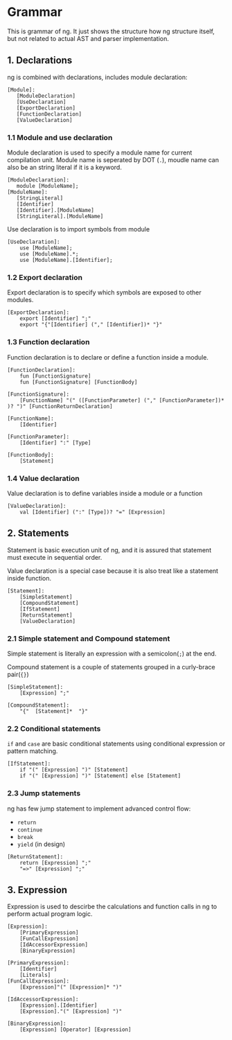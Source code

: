 Grammar
========

This is grammar of ng. It just shows the structure how ng structure itself, but not
related to actual AST and parser implementation.

## 1. Declarations

ng is combined with declarations, includes module declaration:

```
[Module]:
   [ModuleDeclaration]
   [UseDeclaration]
   [ExportDeclaration]
   [FunctionDeclaration]
   [ValueDeclaration]
```

### 1.1 Module and use declaration

Module declaration is used to specify a module name for current compilation unit.
Module name is seperated by DOT (`.`), moudle name can also be an string literal if
it is a keyword.
```
[ModuleDeclaration]:
   module [ModuleName];
[ModuleName]:
   [StringLiteral]
   [Identifier]
   [Identifier].[ModuleName]
   [StringLiteral].[ModuleName]
```

Use declaration is to import symbols from module
```
[UseDeclaration]:
    use [ModuleName];
    use [ModuleName].*;
    use [ModuleName].[Identifier];
```

### 1.2 Export declaration

Export declaration is to specify which symbols are exposed to other modules.
```
[ExportDeclaration]:
    export [Identifier] ";"
    export "{"[Identifier] ("," [Identifier])* "}"
```

### 1.3 Function declaration

Function declaration is to declare or define a function inside a module.
```
[FunctionDeclaration]:
    fun [FunctionSignature]
    fun [FunctionSignature] [FunctionBody]

[FunctionSignature]:
    [FunctionName] "(" ([FunctionParameter] ("," [FunctionParameter])* )? ")" [FunctionReturnDeclaration]

[FunctionName]:
    [Identifier]

[FunctionParameter]:
    [Identifier] ":" [Type]

[FunctionBody]:
    [Statement]
```

### 1.4 Value declaration

Value declaration is to define variables inside a module or a function
```
[ValueDeclaration]:
    val [Identifier] (":" [Type])? "=" [Expression]
```

## 2. Statements

Statement is basic execution unit of ng, and it is assured that statement must execute in sequential order.

Value declaration is a special case because it is also treat like a statement inside function.

```
[Statement]:
    [SimpleStatement]
    [CompoundStatement]
    [IfStatement]
    [ReturnStatement]
    [ValueDeclaration]
```

### 2.1 Simple statement and Compound statement

Simple statement is literally an expression with a semicolon(`;`) at the end.

Compound statement is a couple of statements grouped in a curly-brace pair(`{}`)

```
[SimpleStatement]:
    [Expression] ";"

[CompoundStatement]:
    "{"  [Statement]*  "}"
```

### 2.2 Conditional statements

`if` and `case` are basic conditional statements using conditional expression or pattern
matching.
```
[IfStatement]:
    if "(" [Expression] ")" [Statement]
    if "(" [Expression] ")" [Statement] else [Statement]
```

### 2.3 Jump statements

ng has few jump statement to implement advanced control flow:
  - `return`
  - `continue`
  - `break`
  - `yield` (in design)

```
[ReturnStatement]:
    return [Expression] ";"
    "=>" [Expression] ";"
```

## 3. Expression

Expression is used to descirbe the calculations and function calls in ng to perform actual program logic.

```
[Expression]:
    [PrimaryExpression]
    [FunCallExpression]
    [IdAccessorExpression]
    [BinaryExpression]

[PrimaryExpression]:
    [Identifier]
    [Literals]
[FunCallExpression]:
    [Expression]"(" [Expression]* ")"

[IdAccessorExpression]:
    [Expression].[Identifier]
    [Expression]."(" [Expression] ")"

[BinaryExpression]:
    [Expression] [Operator] [Expression]
```
